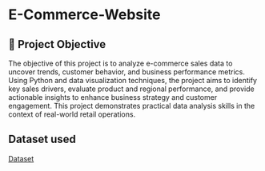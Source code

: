# E-Commerce-Website

## 📌 Project Objective
The objective of this project is to analyze e-commerce sales data to uncover trends, customer behavior, and business performance metrics. Using Python and data visualization techniques, the project aims to identify key sales drivers, evaluate product and regional performance, and provide actionable insights to enhance business strategy and customer engagement. This project demonstrates practical data analysis skills in the context of real-world retail operations.

## Dataset used 
<a href ="https://github.com/abrarsaraf/E-Commerce-Website/blob/main/Sample%20-%20Superstore.csv"> Dataset</a>
